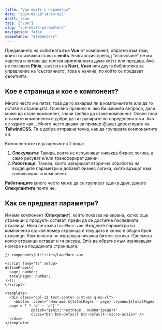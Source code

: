 ```yaml
---
title: "Vue emits с параметри"
date: "2024-03-18T14:14:42Z"
draft: true
tags: ["vue"]
slug: "vue-emits-parameters"
navigation: false
competence: "elementary"
---
```


Предаването на събитията във **Vue** от компонент, обратно към този, който го извиква става с **emits**. Българския превод "излъчване" не ми харесва и затова ще ползва оригиналната дума `emits` или предава. Ако не ползвате **Pinia**, `useState` на **Nuxt**, **Vuex** или друга библиотека за управление на 'състоянието', това е начина, по който се предават събитията.

<!-- more -->

## Кое е страница и кое е компонент?

Много често ме питат, това да го изкарам ли в компонентите или да го оставя в страницата. Основно правило е: ако Ви изниква въпроса, дали може да стане компонент, значи трябва да стане компонент. Освен това и самите компоненти е добре да ги групирате по определени х-ки. Ако се чудите как... Много често давам за пример [@layer](https://tailwindcss.com/docs/functions-and-directives#layer) директивата на **TailwindCSS**. Тя е добра отправна точка, как да групирате компонентите си.

Компонентите ги разделям на 2 вида:

1. **Спекуланти**: Такива, които не изпълняват никаква бизнес логика, а само рисуват и/или трансферират данни;
2. **Работници**: Такива, които извършват вторична обработка на входящите параметри и добавят бизнес логика, която връщат към извикващия ги компонент.

**Работниците** много често може да се групират един в друг, докато **Спекулантите** почти не.

## Как се предават параметри?

Имаме компонент (**Спекулант**), който показва на екрана, колко още страници с продукти остават, преди да се достигне последната страница. Нека се казва `LoadMore.vue`. Входните параметри на компонента са: кой номер страница е текущата и колко е общия брой страници. Компонента не извършва никаква бизнес логика. Пресмята колко страници остават и ги рисува. Emit-ва обратно към извикващия номера на подадената страницата.

```vue
// components/utilities/LoadMore.vue

<script lang="ts" setup>
defineProps<{
  page: number;
  totalPages: number;
}>();
</script>

<template>
  <div class="col-12 text-center q-mt-md q-mb-xl">
    <button :label="`Има още ${totalPages - page} страниц${totalPages - page > 1 ? 'и' : 'а'}`"
            @click="$emit('nextPage', Number(page))"
            class="btn btn-default btn-default--micro-action" />
  </div>
</template>
```